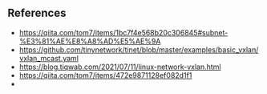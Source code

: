 ## References
- https://qiita.com/tom7/items/1bc7f4e568b20c306845#subnet-%E3%81%AE%E8%A8%AD%E5%AE%9A
- https://github.com/tinynetwork/tinet/blob/master/examples/basic_vxlan/vxlan_mcast.yaml
- https://blog.tiqwab.com/2021/07/11/linux-network-vxlan.html
- https://qiita.com/tom7/items/472e9871128ef082d1f1
- 


